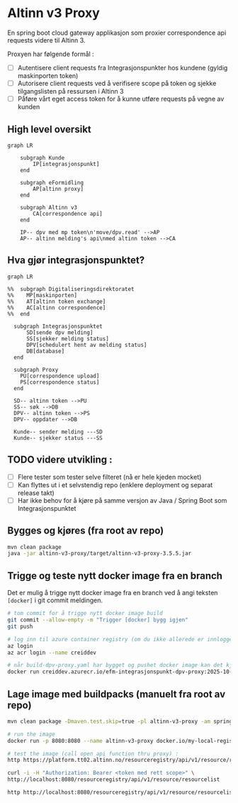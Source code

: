 # Altinn v3 Proxy
En spring boot cloud gateway applikasjon som proxier correspondence api requests videre til Altinn 3.

Proxyen har følgende formål :
- [ ] Autentisere client requests fra Integrasjonspunkter hos kundene (gyldig maskinporten token)
- [ ] Autorisere client requests ved å verifisere scope på token og sjekke tilgangslisten på ressursen i Altinn 3
- [ ] Påføre vårt eget access token for å kunne utføre requests på vegne av kunden

## High level oversikt
```mermaid
graph LR

    subgraph Kunde
        IP[integrasjonspunkt]
    end

    subgraph eFormidling
        AP[altinn proxy]
    end

    subgraph Altinn v3
        CA[correspondence api]
    end

    IP-- dpv med mp token\n'move/dpv.read' -->AP
    AP-- altinn melding's api\nmed altinn token -->CA

```

## Hva gjør integrasjonspunktet?
```mermaid
graph LR
  
%%  subgraph Digitaliseringsdirektoratet
%%    MP[maskinporten]
%%    AT[altinn token exchange]
%%    AC[altinn correspondence]
%%  end
  
  subgraph Integrasjonspunktet
      SD[sende dpv melding]
      SS[sjekker melding status]
      DPV[schedulert hent av melding status]
      DB[database]
  end
  
  subgraph Proxy
    PU[correspondence upload]
    PS[correspondence status]
  end
  
  SD-- altinn token -->PU
  SS-- søk -->DB
  DPV-- altinn token -->PS
  DPV-- oppdater -->DB
  
  Kunde-- sender melding ---SD
  Kunde-- sjekker status ---SS
```

## TODO videre utvikling :
- [ ] Flere tester som tester selve filteret (nå er hele kjeden mocket)
- [ ] Kan flyttes ut i et selvstendig repo (enklere deployment og separat release takt)
- [ ] Har ikke behov for å kjøre på samme versjon av Java / Spring Boot som Integrasjonspunktet

## Bygges og kjøres (fra root av repo)
```bash
mvn clean package
java -jar altinn-v3-proxy/target/altinn-v3-proxy-3.5.5.jar
```


## Trigge og teste nytt docker image fra en branch
Det er mulig å trigge nytt docker image fra en branch ved å angi teksten `[docker]` i git commit meldingen.

```bash
# tom commit for å trigge nytt docker image build
git commit --allow-empty -m "Trigger [docker] bygg igjen"
git push

# log inn til azure container registry (om du ikke allerede er innlogget)
az login
az acr login --name creiddev

# når build-dpv-proxy.yaml har bygget og pushet docker image kan det kjøres
docker run creiddev.azurecr.io/efm-integrasjonspunkt-dpv-proxy:2025-10-08-1216-7d8d61fe
```

## Lage image med buildpacks (manuelt fra root av repo)
```bash
mvn clean package -Dmaven.test.skip=true -pl altinn-v3-proxy -am spring-boot:build-image -Dspring-boot.build-image.imageName=my-local-registery/altinn-v3-proxy:2025-09-06-1501-14a43cb6 -Dspring-boot.build-image.builder=paketobuildpacks/builder-jammy-tiny

# run the image
docker run -p 8080:8080 --name altinn-v3-proxy docker.io/my-local-registery/altinn-v3-proxy:2025-09-06-1501-14a43cb6

# test the image (call open api function thru proxy) :
http https://platform.tt02.altinn.no/resourceregistry/api/v1/resource/resourcelist

curl -i -H "Authorization: Bearer <token med rett scope>" \
http://localhost:8080/resourceregistry/api/v1/resource/resourcelist

http http://localhost:8080/resourceregistry/api/v1/resource/resourcelist
```
